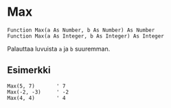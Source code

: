 <!--math-->
Max
===

```eppabasic
Function Max(a As Number, b As Number) As Number
Function Max(a As Integer, b As Integer) As Integer
```

Palauttaa luvuista `a` ja `b` suuremman.

Esimerkki
---------
```eppabasic
Max(5, 7)       ' 7
Max(-2, -3)     ' -2
Max(4, 4)       ' 4
```
